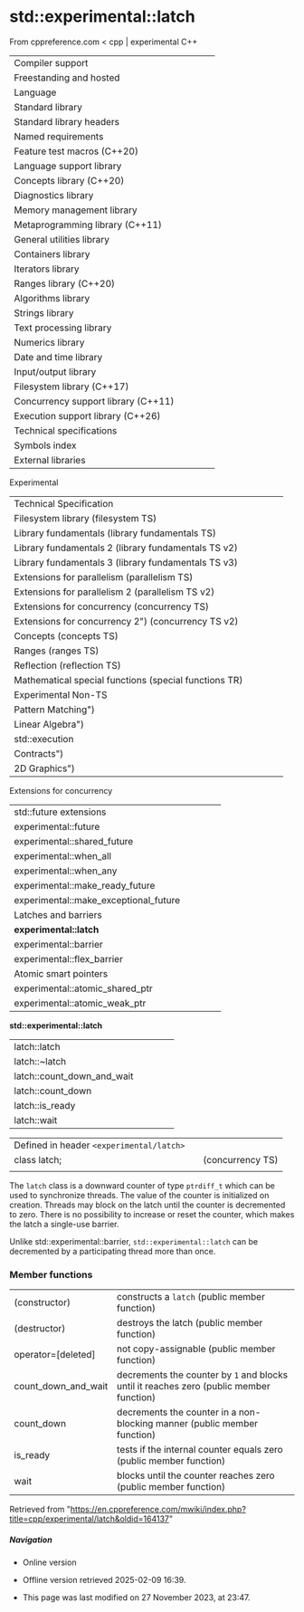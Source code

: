 # std::experimental::latch

From cppreference.com
< cpp‎ | experimental
C++

|  |  |  |  |  |
| --- | --- | --- | --- | --- |
| Compiler support | | | | |
| Freestanding and hosted | | | | |
| Language | | | | |
| Standard library | | | | |
| Standard library headers | | | | |
| Named requirements | | | | |
| Feature test macros (C++20) | | | | |
| Language support library | | | | |
| Concepts library (C++20) | | | | |
| Diagnostics library | | | | |
| Memory management library | | | | |
| Metaprogramming library (C++11) | | | | |
| General utilities library | | | | |
| Containers library | | | | |
| Iterators library | | | | |
| Ranges library (C++20) | | | | |
| Algorithms library | | | | |
| Strings library | | | | |
| Text processing library | | | | |
| Numerics library | | | | |
| Date and time library | | | | |
| Input/output library | | | | |
| Filesystem library (C++17) | | | | |
| Concurrency support library (C++11) | | | | |
| Execution support library (C++26) | | | | |
| Technical specifications | | | | |
| Symbols index | | | | |
| External libraries | | | | |

Experimental

|  |  |  |  |  |
| --- | --- | --- | --- | --- |
| Technical Specification | | | | |
| Filesystem library (filesystem TS) | | | | |
| Library fundamentals (library fundamentals TS) | | | | |
| Library fundamentals 2 (library fundamentals TS v2) | | | | |
| Library fundamentals 3 (library fundamentals TS v3) | | | | |
| Extensions for parallelism (parallelism TS) | | | | |
| Extensions for parallelism 2 (parallelism TS v2) | | | | |
| Extensions for concurrency (concurrency TS) | | | | |
| Extensions for concurrency 2") (concurrency TS v2) | | | | |
| Concepts (concepts TS) | | | | |
| Ranges (ranges TS) | | | | |
| Reflection (reflection TS) | | | | |
| Mathematical special functions (special functions TR) | | | | |
| Experimental Non-TS | | | | |
| Pattern Matching") | | | | |
| Linear Algebra") | | | | |
| std::execution | | | | |
| Contracts") | | | | |
| 2D Graphics") | | | | |

Extensions for concurrency

|  |  |  |  |  |
| --- | --- | --- | --- | --- |
| std::future extensions | | | | |
| experimental::future | | | | |
| experimental::shared_future | | | | |
| experimental::when_all | | | | |
| experimental::when_any | | | | |
| experimental::make_ready_future | | | | |
| experimental::make_exceptional_future | | | | |
| Latches and barriers | | | | |
| ****experimental::latch**** | | | | |
| experimental::barrier | | | | |
| experimental::flex_barrier | | | | |
| Atomic smart pointers | | | | |
| experimental::atomic_shared_ptr | | | | |
| experimental::atomic_weak_ptr | | | | |

****std::experimental::latch****

|  |  |  |  |  |
| --- | --- | --- | --- | --- |
| latch::latch | | | | |
| latch::~latch | | | | |
| latch::count_down_and_wait | | | | |
| latch::count_down | | | | |
| latch::is_ready | | | | |
| latch::wait | | | | |

|  |  |  |
| --- | --- | --- |
| Defined in header `<experimental/latch>` |  |  |
| class latch; |  | (concurrency TS) |
|  |  |  |

The `latch` class is a downward counter of type `ptrdiff_t` which can be
used to synchronize threads. The value of the counter is initialized on creation.
Threads may block on the latch until the counter is decremented to zero. There is
no possibility to increase or reset the counter, which makes the latch a single-use
barrier.

Unlike std::experimental::barrier, `std::experimental::latch` can be decremented by a participating thread more than once.

### Member functions

|  |  |
| --- | --- |
| (constructor) | constructs a `latch`   (public member function) |
| (destructor) | destroys the latch   (public member function) |
| operator=[deleted] | not copy-assignable   (public member function) |
| count_down_and_wait | decrements the counter by `1` and blocks until it reaches zero   (public member function) |
| count_down | decrements the counter in a non-blocking manner   (public member function) |
| is_ready | tests if the internal counter equals zero   (public member function) |
| wait | blocks until the counter reaches zero   (public member function) |

Retrieved from "<https://en.cppreference.com/mwiki/index.php?title=cpp/experimental/latch&oldid=164137>"

##### Navigation

- Online version
- Offline version retrieved 2025-02-09 16:39.

- This page was last modified on 27 November 2023, at 23:47.